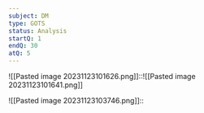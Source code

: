 ```yaml
---
subject: DM
type: GOTS
status: Analysis
startQ: 1
endQ: 30
atQ: 5
---
```

![[Pasted image 20231123101626.png]]::![[Pasted image 20231123101641.png]]

![[Pasted image 20231123103746.png]]::

